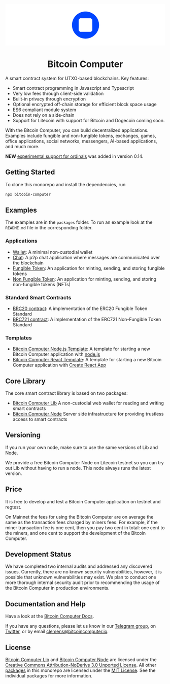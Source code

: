 <div align="center">
<img src="imgs/bitcoin-computer@1x.png" alt="bitcoin-computer-logo" border="0" style="max-height: 180px"/>
<h1>Bitcoin Computer</h1>
</div>

A smart contract system for UTXO-based blockchains. Key features:
* Smart contract programming in Javascript and Typescript
* Very low fees through client-side validation
* Built-in privacy through encryption
* Optional encrypted off-chain storage for efficient block space usage
* ES6 compliant module system
* Does not rely on a side-chain
* Support for Litecoin with support for Bitcoin and Dogecoin coming soon.

With the Bitcoin Computer, you can build decentralized applications. Examples include fungible and non-fungible tokens, exchanges, games, office applications, social networks, messengers, AI-based applications, and much more.


<b>NEW</b> [experimental support for ordinals](https://docs.bitcoincomputer.io/ordinals/) was added in version 0.14.

## Getting Started

To clone this monorepo and install the dependencies, run

```bash
npx bitcoin-computer
```

## Examples

The examples are in the `packages` folder. To run an example look at the `README.md` file in the corresponding folder.

### Applications

* [Wallet](https://github.com/bitcoin-computer/monorepo/tree/main/packages/wallet): A minimal non-custodial wallet
* [Chat](https://github.com/bitcoin-computer/monorepo/tree/main/packages/chat): A p2p chat application where messages are communicated over the blockchain
* [Fungible Token](https://github.com/bitcoin-computer/monorepo/tree/main/packages/fungible-token): An application for minting, sending, and storing fungible tokens
* [Non Fungible Token](https://github.com/bitcoin-computer/monorepo/tree/main/packages/non-fungible-token): An application for minting, sending, and storing non-fungible tokens (NFTs)

### Standard Smart Contracts

* [BRC20 contract](https://github.com/bitcoin-computer/monorepo/tree/main/packages/BRC20): A implementation of the ERC20 Fungible Token Standard
* [BRC721 contract](https://github.com/bitcoin-computer/monorepo/tree/main/packages/BRC721): A implementation of the ERC721 Non-Fungible Token Standard

### Templates
* [Bitcoin Computer Node.js Template](https://github.com/bitcoin-computer/monorepo/tree/main/packages/node-js-boilerplate): A template for starting a new Bitcoin Computer application with [node.js](https://nodejs.org/en/)
* [Bitcoin Computer React Template](https://github.com/bitcoin-computer/monorepo/tree/main/packages/create-react-app-template): A template for starting a new Bitcoin Computer application with [Create React App](https://create-react-app.dev/)

## Core Library

The core smart contract library is based on two packages:

* [Bitcoin Computer Lib](https://www.npmjs.com/package/@bitcoin-computer/lib) A non-custodial web wallet for reading and writing smart contracts
* [Bitcoin Computer Node](https://github.com/bitcoin-computer/monorepo/tree/main/packages/node) Server side infrastructure for providing trustless access to smart contracts

## Versioning

If you run your own node, make sure to use the same versions of Lib and Node.

We provide a free Bitcoin Computer Node on Litecoin testnet so you can try out Lib without having to run a node. This node always runs the latest version.

## Price

It is free to develop and test a Bitcoin Computer application on testnet and regtest.

On Mainnet the fees for using the Bitcoin Computer are on average the same as the transaction fees charged by miners fees. For example, if the miner transaction fee is one cent, then you  pay two cent in total: one cent to the miners, and one cent to support the development of the Bitcoin Computer.

## Development Status

We have completed two internal audits and addressed any discovered issues. Currently, there are no known security vulnerabilities, however, it is possible that unknown vulnerabilities may exist. We plan to conduct one more thorough internal security audit prior to recommending the usage of the Bitcoin Computer in production environments.
## Documentation and Help

Have a look at the [Bitcoin Computer Docs](https://docs.bitcoincomputer.io/).

If you have any questions, please let us know in our <a href="https://t.me/thebitcoincomputer">Telegram group</a>, on <a href="https://twitter.com/TheBitcoinToken">Twitter</a>, or by email clemens@bitcoincomputer.io.

## License

[Bitcoin Computer Lib](https://www.npmjs.com/package/@bitcoin-computer/lib) and [Bitcoin Computer Node](https://github.com/bitcoin-computer/monorepo/tree/main/packages/node) are licensed under the [Creative Commons Attribution-NoDerivs 3.0 Unported License](https://creativecommons.org/licenses/by-nd/3.0/). All other [packages](https://github.com/bitcoin-computer/monorepo/tree/main/packages) in this monorepo are licensed under the [MIT License](https://opensource.org/licenses/MIT). See the individual packages for more information.
